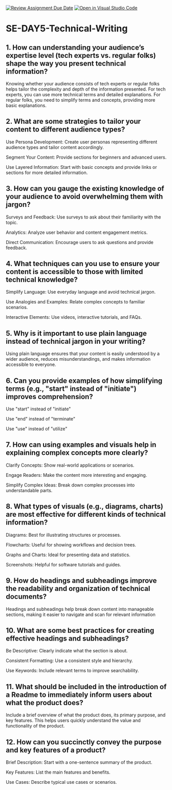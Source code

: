 [![Review Assignment Due Date](https://classroom.github.com/assets/deadline-readme-button-22041afd0340ce965d47ae6ef1cefeee28c7c493a6346c4f15d667ab976d596c.svg)](https://classroom.github.com/a/zsAR-pyY)
[![Open in Visual Studio Code](https://classroom.github.com/assets/open-in-vscode-2e0aaae1b6195c2367325f4f02e2d04e9abb55f0b24a779b69b11b9e10269abc.svg)](https://classroom.github.com/online_ide?assignment_repo_id=17059215&assignment_repo_type=AssignmentRepo)
# SE-DAY5-Technical-Writing
## 1. How can understanding your audience’s expertise level (tech experts vs. regular folks) shape the way you present technical information?
Knowing whether your audience consists of tech experts or regular folks helps tailor the complexity and depth of the information presented. For tech experts, you can use more technical terms and detailed explanations. For regular folks, you need to simplify terms and concepts, providing more basic explanations.
## 2. What are some strategies to tailor your content to different audience types?
Use Persona Development: Create user personas representing different audience types and tailor content accordingly.

Segment Your Content: Provide sections for beginners and advanced users.

Use Layered Information: Start with basic concepts and provide links or sections for more detailed information.
## 3. How can you gauge the existing knowledge of your audience to avoid overwhelming them with jargon?
Surveys and Feedback: Use surveys to ask about their familiarity with the topic.

Analytics: Analyze user behavior and content engagement metrics.

Direct Communication: Encourage users to ask questions and provide feedback.
## 4. What techniques can you use to ensure your content is accessible to those with limited technical knowledge?
Simplify Language: Use everyday language and avoid technical jargon.

Use Analogies and Examples: Relate complex concepts to familiar scenarios.

Interactive Elements: Use videos, interactive tutorials, and FAQs.
## 5. Why is it important to use plain language instead of technical jargon in your writing?
Using plain language ensures that your content is easily understood by a wider audience, reduces misunderstandings, and makes information accessible to everyone.
## 6. Can you provide examples of how simplifying terms (e.g., "start" instead of "initiate") improves comprehension?
Use "start" instead of "initiate"

Use "end" instead of "terminate"

Use "use" instead of "utilize"
## 7. How can using examples and visuals help in explaining complex concepts more clearly?
Clarify Concepts: Show real-world applications or scenarios.

Engage Readers: Make the content more interesting and engaging.

Simplify Complex Ideas: Break down complex processes into understandable parts.
## 8. What types of visuals (e.g., diagrams, charts) are most effective for different kinds of technical information?
Diagrams: Best for illustrating structures or processes.

Flowcharts: Useful for showing workflows and decision trees.

Graphs and Charts: Ideal for presenting data and statistics.

Screenshots: Helpful for software tutorials and guides.
## 9. How do headings and subheadings improve the readability and organization of technical documents?
Headings and subheadings help break down content into manageable sections, making it easier to navigate and scan for relevant information
## 10. What are some best practices for creating effective headings and subheadings?
Be Descriptive: Clearly indicate what the section is about.

Consistent Formatting: Use a consistent style and hierarchy.

Use Keywords: Include relevant terms to improve searchability.
## 11. What should be included in the introduction of a Readme to immediately inform users about what the product does?
Include a brief overview of what the product does, its primary purpose, and key features. This helps users quickly understand the value and functionality of the product.
## 12. How can you succinctly convey the purpose and key features of a product?
Brief Description: Start with a one-sentence summary of the product.

Key Features: List the main features and benefits.

Use Cases: Describe typical use cases or scenarios.
